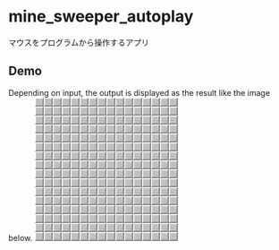 # mine_sweeper_autoplay
マウスをプログラムから操作するアプリ

## Demo

Depending on input, the output is displayed as the result like the image below.
![result](https://github.com/enderman3020/mine_sweeper_autoplay/blob/master/auto_play.gif)

